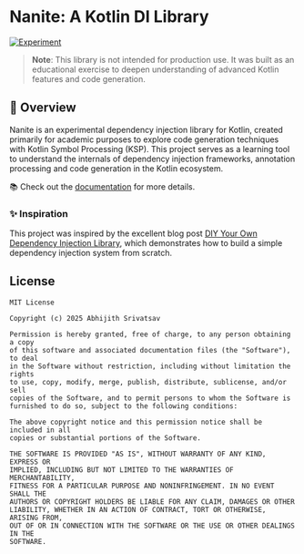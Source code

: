 # Nanite: A Kotlin DI Library

[![Experiment](https://img.shields.io/badge/Status-Experiment-8A2BE2.svg)](https://github.com/avatsav/di-why)

> **Note**: This library is not intended for production use. It was built as an educational exercise to deepen
> understanding of advanced Kotlin features and code generation.

## 📝 Overview

Nanite is an experimental dependency injection library for Kotlin, created primarily for academic purposes to explore
code generation techniques with Kotlin Symbol Processing (KSP). This project serves as a learning tool to understand the
internals of dependency injection frameworks, annotation processing and code generation in the Kotlin ecosystem.

📚 Check out the [documentation](https://avatsav.github.io/di-why) for more details.

### ✨ Inspiration

This project was inspired by the excellent blog
post [DIY Your Own Dependency Injection Library](https://blog.p-y.wtf/diy-your-own-dependency-injection-library), which
demonstrates how to build a simple dependency injection system from scratch.

## License

```text
MIT License

Copyright (c) 2025 Abhijith Srivatsav

Permission is hereby granted, free of charge, to any person obtaining a copy
of this software and associated documentation files (the "Software"), to deal
in the Software without restriction, including without limitation the rights
to use, copy, modify, merge, publish, distribute, sublicense, and/or sell
copies of the Software, and to permit persons to whom the Software is
furnished to do so, subject to the following conditions:

The above copyright notice and this permission notice shall be included in all
copies or substantial portions of the Software.

THE SOFTWARE IS PROVIDED "AS IS", WITHOUT WARRANTY OF ANY KIND, EXPRESS OR
IMPLIED, INCLUDING BUT NOT LIMITED TO THE WARRANTIES OF MERCHANTABILITY,
FITNESS FOR A PARTICULAR PURPOSE AND NONINFRINGEMENT. IN NO EVENT SHALL THE
AUTHORS OR COPYRIGHT HOLDERS BE LIABLE FOR ANY CLAIM, DAMAGES OR OTHER
LIABILITY, WHETHER IN AN ACTION OF CONTRACT, TORT OR OTHERWISE, ARISING FROM,
OUT OF OR IN CONNECTION WITH THE SOFTWARE OR THE USE OR OTHER DEALINGS IN THE
SOFTWARE.
```